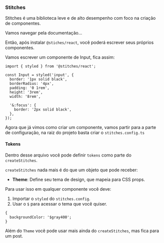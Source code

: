 ### Stitches

Stitches é uma biblioteca leve e de alto desempenho com foco na criação de componentes.

Vamos navegar pela documentação...

Então, após instalar `@stiches/react`, você poderá escrever seus próprios componentes.

Vamos escrever um componente de Input, fica assim:

```tsx
import { styled } from '@stitches/react';

const Input = styled('input', {
  border: '1px solid black',
  borderRadius: '4px',
  padding: '0 1rem',
  height: '3rem',
  width: '8rem',

  '&:focus': {
    border: '2px solid black',
  },
});
```

Agora que já vimos como criar um componente, vamos partir para a parte de configuração, na raiz do projeto basta criar o `stitches.config.ts`

#### Tokens

Dentro desse arquivo você pode definir `tokens` como parte do `createStitches`.

`createStitches` nada mais é do que um objeto que pode receber:

- **Theme**: Define seu tema de design, que mapeia para CSS props.

Para usar isso em qualquer componente você deve:

1. Importar o `styled` do `stitches.config`.
2. Usar o `$` para acessar o tema que você quiser.

```tsx
{
  backgroundColor: '$gray400';
}
```

Além do `Theme` você pode usar mais ainda do `createStitches`, mas fica para um post.
